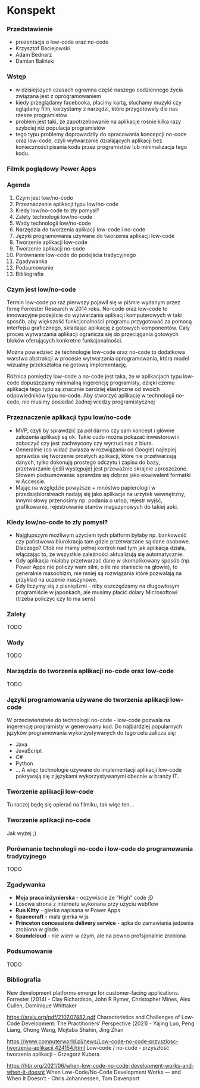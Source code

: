 # Konspekt

### Przedstawienie
- prezentacja o low-code oraz no-code
- Krzysztof Baciejowski
- Adam Bednarz
- Damian Baliński

### Wstęp
- w dzisiejszych czasach ogromna część naszego codziennego życia związana jest z oprogramowaniem
- kiedy przeglądamy facebooka, płacimy kartą, słuchamy muzyki czy oglądamy film, korzystamy z narzędzi, które przygotowały dla nas rzesze programistów
- problem jest taki, że zapotrzebowanie na aplikacje rośnie kilka razy szybciej niż populacja programistów
- tego typu problemy doprowadziły do opracowania koncepcji no-code oraz low-code, czyli wytwarzanie działających aplikacji bez konieczności pisania kodu przez programistów lub minimalizacja tego kodu.

### Filmik poglądowy Power Apps

### Agenda
1. Czym jest low/no-code
2. Przeznaczenie aplikacji typu low/no-code
3. Kiedy low/no-code to zły pomysł?
4. Zalety technologii low/no-code
5. Wady technologii low/no-code
6. Narzędzia do tworzenia aplikacji low-code i no-code
7. Języki programowania używane do tworzenia aplikacji low-code
8. Tworzenie aplikacji low-code
9. Tworzenie aplikacji no-code
10. Porównanie low-code do podejścia tradycyjnego
11. Zgadywanka
12. Podsumowanie
13. Bibliografia

### Czym jest low/no-code
Termin low-code po raz pierwszy pojawił się w piśmie wydanym przez firmę Forrester Research w 2014 roku.
No-code oraz low-code to innowacyjne podejście do wytwarzania aplikacji komputerowych w taki sposób, aby większość funkcjonalności programu przygotować za pomocą interfejsu graficznego, składając aplikację z gotowych komponentów. Cały proces wytwarzania aplikacji ogranicza się do przeciągania gotowych bloków oferujących konkretne funkcjonalności.  

Można powiedzieć że technologie low-code oraz no-code to dodatkowa warstwa abstrakcji w procesie wytwarzania oprogramowania, która model wizualny przekształca na gotową implementację.  

Różnica pomiędzy low-code a no-code jest taka, że w aplikacjach typu low-code dopuszczamy minimalną ingerencję programisty, dzięki czemu aplikacje tego typu są znacznie bardziej elastyczne od swoich odpowiedników typu no-code. Aby stworzyć aplikację w technologii no-code, nie musimy posiadać żadnej wiedzy programistycznej

### Przeznaczenie aplikacji typu low/no-code
- MVP, czyli by sprawdzić za pół darmo czy sam koncept i główne założenia aplikacji są ok. Takie cudo można pokazać inwestorowi i zobaczyć czy jest zachwycony czy wyrzuci nas z biura.
- Generalnie (co widać zwłasza w rozwiązaniu od Google) najlepiej sprawdza się tworzenie prostych aplikacji, które nie przetwarzają danych, tylko dokonują prostego odczytu i zapisu do bazy, przetwarzanie (jeśli występuje) jest przeważnie skrajnie uproszczone. Słowem podsumowania: sprawdza się dobrze jako ekwiwalent formatki w Accessie.
- Mając na względzie powyższe + mnóstwo papierologii w przedsiębiorstwach nadają się jako aplikacje na urzytek wewnętrzny, innymi słowy przenosimy np. podania o urlop, rejestr wyjść, grafikowanie, rejestrowanie stanów magazynowych do takiej apki.

### Kiedy low/no-code to zły pomysł?
- Najgłupszym możliwym użyciem tych platform byłaby np. bankowość czy państwowa biurokracja tam gdzie przetwarzane są dane osobowe. Dlaczego? Otóż nie mamy pełnej kontroli nad tym jak aplikacja działa, włączając to, że wszystkie zależności aktualizują się automatycznie.
- Gdy aplikacja miałaby przetwarzać dane w skomplikowany sposób (np. Power Apps nie policzy wam silni, o ile nie staniecie na głowie), to generalnie masochizm, nie mniej są rozwiązania które pozwalają na przykład na uczenie maszynowe.
- Gdy liczymy się z pieniędzmi - niby oszczędzamy na długowłosym programiście w japonkach, ale musimy płacić dolary Microsoftowi (trzeba policzyć czy to ma sens)

### Zalety
TODO

### Wady
TODO

### Narzędzia do tworzenia aplikacji no-code oraz low-code
TODO

### Języki programowania używane do tworzenia aplikacji low-code
W przeciwieństwie do technologii no-code - low-code pozwala na ingerencję programisty w generowany kod. Do najbardziej popularnych języków programowania wykorzystywanych do tego celu zalicza się:
- Java
- JavaScript
- C#
- Python
- ...
A więc technologie używane do implementacji aplikacji low-code pokrywają się z językami wykorzystywanymi obecnie w branży IT.

### Tworzenie aplikacji low-code
Tu raczej będę się opierać na filmiku, tak więc ten...

### Tworzenie aplikacji no-code
Jak wyżej ;)

### Porównanie technologii no-code i low-code do programowania tradycyjnego
TODO

### Zgadywanka
- **Moja praca inżynierska** - oczywiście że "High" code ;D
- Losowa strona z internetu wykonana przy użyciu webflow
- **Run Kitty** - gierka napisana w Power Apps
- **Spacecraft** - mała gierka w js
- **Princeton concessions delivery service** - apka do zamawiania jedzenia zrobiona w glade.
- **Soundcloud** - nie wiem w czym, ale na pewno profsjonalnie zrobiona

### Podsumowanie
TODO

### Bibliografia

New development platforms emerge for customer-facing
applications. Forrester (2014) - Clay Richardson, John R Rymer, Christopher Mines, Alex Cullen, Dominique Whittaker

https://arxiv.org/pdf/2107.07482.pdf
Characteristics and Challenges of Low-Code Development: The
Practitioners’ Perspective (2021) - Yajing Luo, Peng Liang, Chong Wang, Mojtaba Shahin, Jing Zhan

https://www.computerworld.pl/news/Low-code-no-code-przyszlosc-tworzenia-aplikacji,424154.html
Low-code / no-code - przyszłość tworzenia aplikacji -  Grzegorz Kubera

https://hbr.org/2021/06/when-low-code-no-code-development-works-and-when-it-doesnt
When Low-Code/No-Code Development Works — and When It Doesn’t - Chris Johannessen, Tom Davenport
